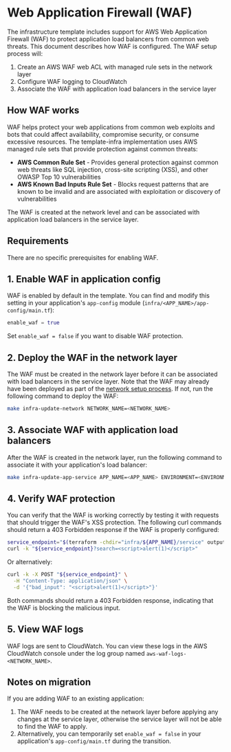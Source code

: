 # Web Application Firewall (WAF)

The infrastructure template includes support for AWS Web Application Firewall (WAF) to protect application load balancers from common web threats. This document describes how WAF is configured. The WAF setup process will:

1. Create an AWS WAF web ACL with managed rule sets in the network layer
2. Configure WAF logging to CloudWatch
3. Associate the WAF with application load balancers in the service layer

## How WAF works

WAF helps protect your web applications from common web exploits and bots that could affect availability, compromise security, or consume excessive resources. The template-infra implementation uses AWS managed rule sets that provide protection against common threats:

- **AWS Common Rule Set** - Provides general protection against common web threats like SQL injection, cross-site scripting (XSS), and other OWASP Top 10 vulnerabilities
- **AWS Known Bad Inputs Rule Set** - Blocks request patterns that are known to be invalid and are associated with exploitation or discovery of vulnerabilities

The WAF is created at the network level and can be associated with application load balancers in the service layer.

## Requirements

There are no specific prerequisites for enabling WAF.

## 1. Enable WAF in application config

WAF is enabled by default in the template. You can find and modify this setting in your application's `app-config` module (`infra/<APP_NAME>/app-config/main.tf`):

```terraform
enable_waf = true
```

Set `enable_waf = false` if you want to disable WAF protection.

## 2. Deploy the WAF in the network layer

The WAF must be created in the network layer before it can be associated with load balancers in the service layer. Note that the WAF may already have been deployed as part of the [network setup process](/docs/infra/getting-started/set-up-network.md). If not, run the following command to deploy the WAF:

```bash
make infra-update-network NETWORK_NAME=<NETWORK_NAME>
```

## 3. Associate WAF with application load balancers

After the WAF is created in the network layer, run the following command to associate it with your application's load balancer:

```bash
make infra-update-app-service APP_NAME=<APP_NAME> ENVIRONMENT=<ENVIRONMENT>
```

## 4. Verify WAF protection

You can verify that the WAF is working correctly by testing it with requests that should trigger the WAF's XSS protection. The following curl commands should return a 403 Forbidden response if the WAF is properly configured:

```bash
service_endpoint="$(terraform -chdir="infra/${APP_NAME}/service" output -raw service_endpoint)"
curl -k "${service_endpoint}?search=<script>alert(1)</script>"
```

Or alternatively:

```bash
curl -k -X POST "${service_endpoint}" \
  -H "Content-Type: application/json" \
  -d '{"bad_input": "<script>alert(1)</script>"}'
```

Both commands should return a 403 Forbidden response, indicating that the WAF is blocking the malicious input.

## 5. View WAF logs

WAF logs are sent to CloudWatch. You can view these logs in the AWS CloudWatch console under the log group named `aws-waf-logs-<NETWORK_NAME>`.

## Notes on migration

If you are adding WAF to an existing application:

1. The WAF needs to be created at the network layer before applying any changes at the service layer, otherwise the service layer will not be able to find the WAF to apply.
2. Alternatively, you can temporarily set `enable_waf = false` in your application's `app-config/main.tf` during the transition.
